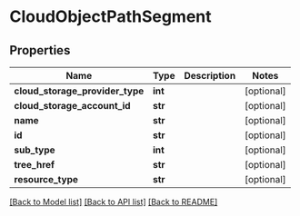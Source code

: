 # CloudObjectPathSegment

## Properties
Name | Type | Description | Notes
------------ | ------------- | ------------- | -------------
**cloud_storage_provider_type** | **int** |  | [optional] 
**cloud_storage_account_id** | **str** |  | [optional] 
**name** | **str** |  | [optional] 
**id** | **str** |  | [optional] 
**sub_type** | **int** |  | [optional] 
**tree_href** | **str** |  | [optional] 
**resource_type** | **str** |  | [optional] 

[[Back to Model list]](../README.md#documentation-for-models) [[Back to API list]](../README.md#documentation-for-api-endpoints) [[Back to README]](../README.md)


